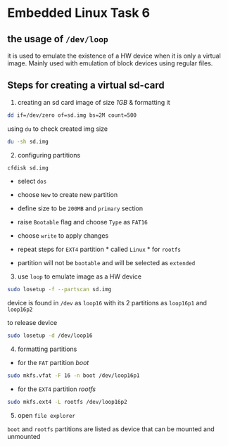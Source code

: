 # Embedded Linux Task 6

## the usage of `/dev/loop`

it is used to emulate the existence of a HW device when it is only a virtual image. Mainly used with emulation of block devices using regular files.

## Steps for creating a virtual sd-card

1. creating an sd card image of size *1GB* & formatting it

```bash
dd if=/dev/zero of=sd.img bs=2M count=500
```

using `du` to check created img size 

```bash
du -sh sd.img
```

2. configuring partitions

```bash
cfdisk sd.img
```

- select `dos`

- choose `New` to create new partition
- define size to be `200MB` and `primary` section
- raise `Bootable` flag and choose `Type` as `FAT16`
- choose `write` to apply changes

- repeat steps for `EXT4` partition * called `Linux` * for `rootfs` 
- partition will not be `bootable` and will be selected as `extended`


3. use `loop` to emulate image as a HW device

```bash
sudo losetup -f --partscan sd.img
```

device is found in `/dev` as `loop16` with its 2 partitions as `loop16p1` and `loop16p2`

to release device 

```bash
sudo losetup -d /dev/loop16 
```

4. formatting partitions 

- for the `FAT` partition *boot*

```bash
sudo mkfs.vfat -F 16 -n boot /dev/loop16p1
```

- for the `EXT4` partition *rootfs*

```bash
sudo mkfs.ext4 -L rootfs /dev/loop16p2
```

5. open `file explorer`

`boot` and `rootfs` partitions are listed as device that can be mounted and unmounted


